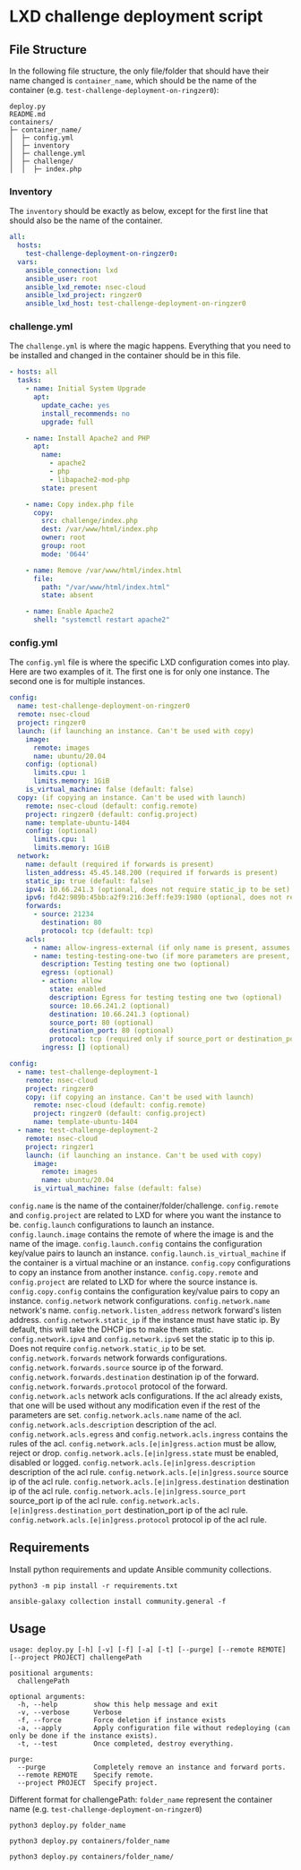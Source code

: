 # LXD challenge deployment script

## File Structure

In the following file structure, the only file/folder that should have their name changed is `container_name`, which should be the name of the container (e.g. `test-challenge-deployment-on-ringzer0`):

```
deploy.py
README.md
containers/
├─ container_name/
│  ├─ config.yml
│  ├─ inventory
│  ├─ challenge.yml
│  ├─ challenge/
│  │  ├─ index.php
```

### Inventory

The `inventory` should be exactly as below, except for the first line that should also be the name of the container.

```yaml
all:
  hosts:
    test-challenge-deployment-on-ringzer0:
  vars:
    ansible_connection: lxd
    ansible_user: root
    ansible_lxd_remote: nsec-cloud
    ansible_lxd_project: ringzer0
    ansible_lxd_host: test-challenge-deployment-on-ringzer0
```

### challenge.yml

The `challenge.yml` is where the magic happens. Everything that you need to be installed and changed in the container should be in this file.

```yaml
- hosts: all
  tasks:
    - name: Initial System Upgrade
      apt:
        update_cache: yes
        install_recommends: no
        upgrade: full

    - name: Install Apache2 and PHP
      apt:
        name:
          - apache2
          - php
          - libapache2-mod-php
        state: present

    - name: Copy index.php file
      copy:
        src: challenge/index.php
        dest: /var/www/html/index.php
        owner: root
        group: root
        mode: '0644'

    - name: Remove /var/www/html/index.html
      file: 
        path: "/var/www/html/index.html"
        state: absent

    - name: Enable Apache2
      shell: "systemctl restart apache2"
```

### config.yml

The `config.yml` file is where the specific LXD configuration comes into play. Here are two examples of it. The first one is for only one instance. The second one is for multiple instances.

```yaml
config:
  name: test-challenge-deployment-on-ringzer0
  remote: nsec-cloud
  project: ringzer0
  launch: (if launching an instance. Can't be used with copy)
    image:
      remote: images
      name: ubuntu/20.04
    config: (optional)
      limits.cpu: 1
      limits.memory: 1GiB
    is_virtual_machine: false (default: false)
  copy: (if copying an instance. Can't be used with launch)
    remote: nsec-cloud (default: config.remote)
    project: ringzer0 (default: config.project)
    name: template-ubuntu-1404
    config: (optional)
      limits.cpu: 1
      limits.memory: 1GiB
  network:
    name: default (required if forwards is present)
    listen_address: 45.45.148.200 (required if forwards is present)
    static_ip: true (default: false)
    ipv4: 10.66.241.3 (optional, does not require static_ip to be set)
    ipv6: fd42:989b:45bb:a2f9:216:3eff:fe39:1980 (optional, does not require static_ip to be set
    forwards:
      - source: 21234
        destination: 80
        protocol: tcp (default: tcp)
    acls:
      - name: allow-ingress-external (if only name is present, assumes it already exists)
      - name: testing-testing-one-two (if more parameters are present, create acl)
        description: Testing testing one two (optional)
        egress: (optional)
        - action: allow
          state: enabled
          description: Egress for testing testing one two (optional)
          source: 10.66.241.2 (optional)
          destination: 10.66.241.3 (optional)
          source_port: 80 (optional)
          destination_port: 80 (optional)
          protocol: tcp (required only if source_port or destination_port are present)
        ingress: [] (optional)

config:
  - name: test-challenge-deployment-1
    remote: nsec-cloud
    project: ringzer0
    copy: (if copying an instance. Can't be used with launch)
      remote: nsec-cloud (default: config.remote)
      project: ringzer0 (default: config.project)
      name: template-ubuntu-1404
  - name: test-challenge-deployment-2
    remote: nsec-cloud
    project: ringzer1
    launch: (if launching an instance. Can't be used with copy)
      image:
        remote: images
        name: ubuntu/20.04
      is_virtual_machine: false (default: false)
```

`config.name` is the name of the container/folder/challenge.
`config.remote` and `config.project` are related to LXD for where you want the instance to be.
`config.launch` configurations to launch an instance.
`config.launch.image` contains the remote of where the image is and the name of the image.
`config.launch.config` contains the configuration key/value pairs to launch an instance.
`config.launch.is_virtual_machine` if the container is a virtual machine or an instance.
`config.copy` configurations to copy an instance from another instance.
`config.copy.remote` and `config.project` are related to LXD for where the source instance is.
`config.copy.config` contains the configuration key/value pairs to copy an instance.
`config.network` network configurations.
`config.network.name` network's name.
`config.network.listen_address` network forward's listen address.
`config.network.static_ip` if the instance must have static ip. By default, this will take the DHCP ips to make them static.
`config.network.ipv4` and `config.network.ipv6` set the static ip to this ip. Does not require `config.network.static_ip` to be set.
`config.network.forwards` network forwards configurations.
`config.network.forwards.source` source ip of the forward.
`config.network.forwards.destination` destination ip of the forward.
`config.network.forwards.protocol` protocol of the forward.
`config.network.acls` network acls configurations. If the acl already exists, that one will be used without any modification even if the rest of the parameters are set.
`config.network.acls.name` name of the acl.
`config.network.acls.description` description of the acl.
`config.network.acls.egress` and `config.network.acls.ingress` contains the rules of the acl.
`config.network.acls.[e|in]gress.action` must be allow, reject or drop.
`config.network.acls.[e|in]gress.state` must be enabled, disabled or logged.
`config.network.acls.[e|in]gress.description` description of the acl rule.
`config.network.acls.[e|in]gress.source` source ip of the acl rule.
`config.network.acls.[e|in]gress.destination` destination ip of the acl rule.
`config.network.acls.[e|in]gress.source_port` source_port ip of the acl rule.
`config.network.acls.[e|in]gress.destination_port` destination_port ip of the acl rule.
`config.network.acls.[e|in]gress.protocol` protocol ip of the acl rule.

## Requirements

Install python requirements and update Ansible community collections.

```
python3 -m pip install -r requirements.txt

ansible-galaxy collection install community.general -f
```

## Usage

```
usage: deploy.py [-h] [-v] [-f] [-a] [-t] [--purge] [--remote REMOTE] [--project PROJECT] challengePath

positional arguments:
  challengePath

optional arguments:
  -h, --help         show this help message and exit
  -v, --verbose      Verbose
  -f, --force        Force deletion if instance exists
  -a, --apply        Apply configuration file without redeploying (can only be done if the instance exists).
  -t, --test         Once completed, destroy everything.

purge:
  --purge            Completely remove an instance and forward ports.
  --remote REMOTE    Specify remote.
  --project PROJECT  Specify project.
```

Different format for challengePath: `folder_name` represent the container name (e.g. `test-challenge-deployment-on-ringzer0`)

```
python3 deploy.py folder_name

python3 deploy.py containers/folder_name

python3 deploy.py containers/folder_name/
```
